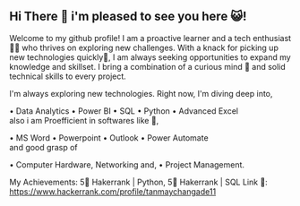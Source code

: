 ## Hi There 👋 i'm pleased to see you here 😺!

Welcome to my github profile!
I am a proactive learner and a tech enthusiast🧑‍💻 who thrives on exploring new challenges. With a knack for picking up new technologies quickly🤺, 
I am always seeking opportunities to expand my knowledge and skillset. I bring a combination of a curious mind 🤔 and solid technical skills to every project.

I'm always exploring new technologies. Right now, I'm diving deep into,<br />

• Data Analytics
• Power BI
• SQL
• Python 
• Advanced Excel <br />
also i am Proefficient in softwares like 🥇,

• MS Word
• Powerpoint
• Outlook
• Power Automate <br />
and good grasp of

• Computer Hardware, Networking and,
• Project Management.

My Achievements:
5🌟 Hakerrank | Python, 
5🌟 Hakerrank | SQL
Link 🔗: https://www.hackerrank.com/profile/tanmaychangade11
